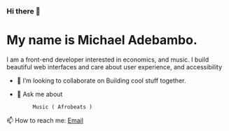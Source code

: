 ### Hi there 👋

<!--
**Blazing-Mike/Blazing-Mike** is a ✨ _special_ ✨ repository because its `README.md` (this file) appears on your GitHub profile.

-->

  # My name is Michael Adebambo.
  
  I am a front-end developer interested in economics, and music. I build beautiful web interfaces and care about user experience, and accessibility 

           

-  👯 I’m looking to collaborate on  Building cool stuff together.



- 💬 Ask me about  
               
           Music ( Afrobeats ) 


 📫 How to reach me:  [Email](mailto:adebambomichael5@gmail.com)



                           
  
               
                               


